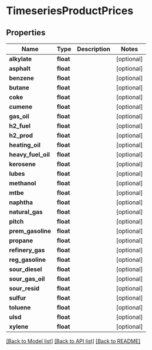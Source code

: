# TimeseriesProductPrices

## Properties
Name | Type | Description | Notes
------------ | ------------- | ------------- | -------------
**alkylate** | **float** |  | [optional] 
**asphalt** | **float** |  | [optional] 
**benzene** | **float** |  | [optional] 
**butane** | **float** |  | [optional] 
**coke** | **float** |  | [optional] 
**cumene** | **float** |  | [optional] 
**gas_oil** | **float** |  | [optional] 
**h2_fuel** | **float** |  | [optional] 
**h2_prod** | **float** |  | [optional] 
**heating_oil** | **float** |  | [optional] 
**heavy_fuel_oil** | **float** |  | [optional] 
**kerosene** | **float** |  | [optional] 
**lubes** | **float** |  | [optional] 
**methanol** | **float** |  | [optional] 
**mtbe** | **float** |  | [optional] 
**naphtha** | **float** |  | [optional] 
**natural_gas** | **float** |  | [optional] 
**pitch** | **float** |  | [optional] 
**prem_gasoline** | **float** |  | [optional] 
**propane** | **float** |  | [optional] 
**refinery_gas** | **float** |  | [optional] 
**reg_gasoline** | **float** |  | [optional] 
**sour_diesel** | **float** |  | [optional] 
**sour_gas_oil** | **float** |  | [optional] 
**sour_resid** | **float** |  | [optional] 
**sulfur** | **float** |  | [optional] 
**toluene** | **float** |  | [optional] 
**ulsd** | **float** |  | [optional] 
**xylene** | **float** |  | [optional] 

[[Back to Model list]](../README.md#documentation-for-models) [[Back to API list]](../README.md#documentation-for-api-endpoints) [[Back to README]](../README.md)

